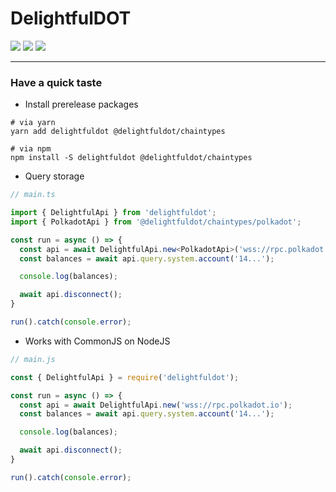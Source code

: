 # DelightfulDOT

<p align="left">
  <img src="https://img.shields.io/github/license/CoongCrafts/delightfuldot?style=flat-square"/>
  <img src="https://img.shields.io/github/actions/workflow/status/CoongCrafts/delightfuldot/run-tests.yml?label=unit%20tests&style=flat-square"/>
  <img src="https://img.shields.io/github/package-json/v/CoongCrafts/delightfuldot?filename=packages%2Fapi%2Fpackage.json&style=flat-square"/>
</p>

---
### Have a quick taste

- Install prerelease packages
```shell
# via yarn
yarn add delightfuldot @delightfuldot/chaintypes

# via npm
npm install -S delightfuldot @delightfuldot/chaintypes
```

- Query storage
```typescript
// main.ts

import { DelightfulApi } from 'delightfuldot';
import { PolkadotApi } from '@delightfuldot/chaintypes/polkadot';

const run = async () => {
  const api = await DelightfulApi.new<PolkadotApi>('wss://rpc.polkadot.io');
  const balances = await api.query.system.account('14...');

  console.log(balances);

  await api.disconnect();
}

run().catch(console.error);
```

- Works with CommonJS on NodeJS
```js
// main.js

const { DelightfulApi } = require('delightfuldot');

const run = async () => {
  const api = await DelightfulApi.new('wss://rpc.polkadot.io');
  const balances = await api.query.system.account('14...');

  console.log(balances);

  await api.disconnect();
}

run().catch(console.error);
```


